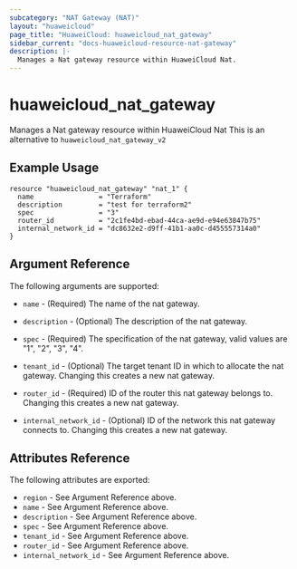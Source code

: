 ```yaml
---
subcategory: "NAT Gateway (NAT)"
layout: "huaweicloud"
page_title: "HuaweiCloud: huaweicloud_nat_gateway"
sidebar_current: "docs-huaweicloud-resource-nat-gateway"
description: |-
  Manages a Nat gateway resource within HuaweiCloud Nat.
---
```


# huaweicloud\_nat\_gateway

Manages a Nat gateway resource within HuaweiCloud Nat
This is an alternative to `huaweicloud_nat_gateway_v2`

## Example Usage

```hcl
resource "huaweicloud_nat_gateway" "nat_1" {
  name                = "Terraform"
  description         = "test for terraform2"
  spec                = "3"
  router_id           = "2c1fe4bd-ebad-44ca-ae9d-e94e63847b75"
  internal_network_id = "dc8632e2-d9ff-41b1-aa0c-d455557314a0"
}
```

## Argument Reference

The following arguments are supported:

* `name` - (Required) The name of the nat gateway.

* `description` - (Optional) The description of the nat gateway.

* `spec` - (Required) The specification of the nat gateway, valid values are "1",
    "2", "3", "4".

* `tenant_id` - (Optional) The target tenant ID in which to allocate the nat
    gateway. Changing this creates a new nat gateway.

* `router_id` - (Required) ID of the router this nat gateway belongs to. Changing
    this creates a new nat gateway.

* `internal_network_id` - (Optional) ID of the network this nat gateway connects to.
    Changing this creates a new nat gateway.

## Attributes Reference

The following attributes are exported:

* `region` - See Argument Reference above.
* `name` - See Argument Reference above.
* `description` - See Argument Reference above.
* `spec` - See Argument Reference above.
* `tenant_id` - See Argument Reference above.
* `router_id` - See Argument Reference above.
* `internal_network_id` - See Argument Reference above.
